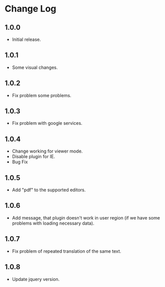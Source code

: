 # Change Log

## 1.0.0

* Initial release.

## 1.0.1

* Some visual changes.

## 1.0.2

* Fix problem some problems.

## 1.0.3

* Fix problem with google services.

## 1.0.4

* Change working for viewer mode.
* Disable plugin for IE.
* Bug Fix

## 1.0.5

* Add "pdf" to the supported editors.

## 1.0.6

* Add message, that plugin doesn't work in user region (if we have some problems with loading necessary data).

## 1.0.7

* Fix problem of repeated translation of the same text.

## 1.0.8

* Update jquery version.